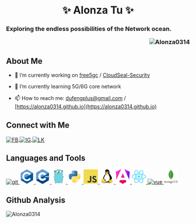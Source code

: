 <h1 align="center">✨ Alonza Tu ✨</h1>
<h3 align="left">Exploring the endless possibilities of the Network ocean.<p align="right"> <img src="https://komarev.com/ghpvc/?username=Alonza0314&label=Profile%20views&color=0e75b6&style=flat" alt="Alonza0314" /> </p></h3>

<h2>About Me</h2>

- 🔭 I’m currently working on [free5gc](https://github.com/free5gc) / [CloudSeal-Security](https://github.com/CloudSeal-Security)

- 🌱 I’m currently learning 5G/6G core network

- 📫 How to reach me: dufengplus@gmail.com / [https://alonza0314.github.io](https://alonza0314.github.io)

<h2>Connect with Me</h2>
<p align="left">
  <a href="https://www.facebook.com/profile.php?id=100005221907361&mibextid=LQQJ4d" target="_blank">
  	<img align="center" src="https://raw.githubusercontent.com/rahuldkjain/github-profile-readme-generator/master/src/images/icons/Social/facebook.svg" alt="FB" height="30" width="40" /
  </a>
  <a href="https://www.instagram.com/df_alonza_03.14" target="_blank">
    <img align="center" src="https://raw.githubusercontent.com/rahuldkjain/github-profile-readme-generator/master/src/images/icons/Social/instagram.svg" alt="IG" height="30" width="40" />
  </a>
  <a href="https://www.linkedin.com/in/feng-tu-b91405345/" target="_blank">
    <img align="center" src="https://raw.githubusercontent.com/rahuldkjain/github-profile-readme-generator/master/src/images/icons/Social/linked-in-alt.svg" alt="LK" height="30" width="40" />
  </a>
</p>

<h2 align="left">Languages and Tools</h2>
<p align="left">
  <a href="https://git-scm.com/" target="_blank" rel="noreferrer">
    <img src="https://www.vectorlogo.zone/logos/git-scm/git-scm-icon.svg" alt="git" width="40" height="40"/>
  </a>
  <a href="https://www.cprogramming.com/" target="_blank" rel="noreferrer">
    <img src="https://raw.githubusercontent.com/devicons/devicon/master/icons/c/c-original.svg" alt="c" width="40" height="40"/>
  </a>
  <a href="https://www.w3schools.com/cpp/" target="_blank" rel="noreferrer">
    <img src="https://raw.githubusercontent.com/devicons/devicon/master/icons/cplusplus/cplusplus-original.svg"
      alt="cplusplus" width="40" height="40" /> 
  </a>
  <a href="https://golang.org" target="_blank" rel="noreferrer">
    <img src="https://raw.githubusercontent.com/devicons/devicon/master/icons/go/go-original.svg" alt="go" width="40" height="40"/>
  </a>
  <a href="https://www.python.org" target="_blank" rel="noreferrer">
    <img src="https://raw.githubusercontent.com/devicons/devicon/master/icons/python/python-original.svg" alt="python" width="40" height="40"/>
  </a>
  <a href="https://developer.mozilla.org/en-US/docs/Web/JavaScript" target="_blank" rel="noreferrer">
    <img src="https://raw.githubusercontent.com/devicons/devicon/master/icons/javascript/javascript-original.svg" alt="javascript" width="40" height="40"/>
  </a>
  <a href="https://www.linux.org/" target="_blank" rel="noreferrer">
    <img src="https://raw.githubusercontent.com/devicons/devicon/master/icons/linux/linux-original.svg" alt="linux" width="40" height="40"/>
  </a>
  <a href="https://angular.dev" target="_blank" rel="noreferrer">
    <img src="https://raw.githubusercontent.com/devicons/devicon/master/icons/angular/angular-original.svg" alt="angular" width="40" height="40"/>
  </a>
  <a href="https://react.dev" target="_blank" rel="noreferrer">
    <img src="https://raw.githubusercontent.com/devicons/devicon/master/icons/react/react-original.svg" alt="react" width="40" height="40"/>
  </a>
  <a href="https://vuejs.org" target="_blank" rel="noreferrer">
    <img src="https://cdn.jsdelivr.net/gh/devicons/devicon@latest/icons/vuejs/vuejs-original.svg" alt="vue" width="40" height="40"/>
  </a>
  <a href="https://www.mongodb.com/" target="_blank" rel="noreferrer">
    <img src="https://raw.githubusercontent.com/devicons/devicon/master/icons/mongodb/mongodb-original-wordmark.svg" alt="mongodb" width="40" height="40"/>
  </a>
</p>

<h2>Github Analysis</h2>
<p><img align="left" src="https://github-readme-stats.vercel.app/api/top-langs?username=Alonza0314&show_icons=true&locale=en&layout=compact" alt="Alonza0314" /></p>
